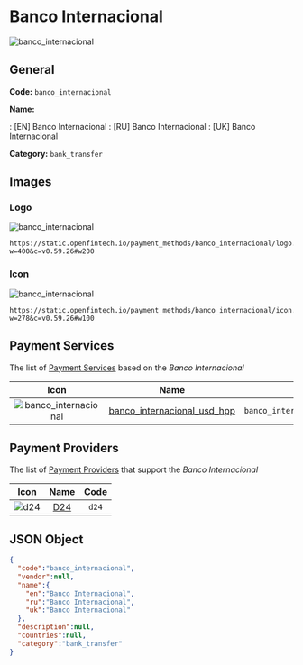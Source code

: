
# Banco Internacional 
![banco_internacional](https://static.openfintech.io/payment_methods/banco_internacional/logo.svg?w=400&c=v0.59.26#w200)  

## General 
**Code:** `banco_internacional` 
 
**Name:** 
 
:	[EN] Banco Internacional 
:	[RU] Banco Internacional 
:	[UK] Banco Internacional 
 
**Category:** `bank_transfer` 
 

## Images 

### Logo 
![banco_internacional](https://static.openfintech.io/payment_methods/banco_internacional/logo.svg?w=400&c=v0.59.26#w200)  

```
https://static.openfintech.io/payment_methods/banco_internacional/logo.svg?w=400&c=v0.59.26#w200
```  

### Icon 
![banco_internacional](https://static.openfintech.io/payment_methods/banco_internacional/icon.svg?w=278&c=v0.59.26#w100)  

```
https://static.openfintech.io/payment_methods/banco_internacional/icon.svg?w=278&c=v0.59.26#w100
```  

## Payment Services 
 
The list of [Payment Services](/payment-services/) based on the _Banco Internacional_ 

|Icon|Name|Code| 
|:---:|:---:|:---:| 
|![banco_internacional](https://static.openfintech.io/payment_methods/banco_internacional/icon.svg?w=278&c=v0.59.26#w100) |[banco_internacional_usd_hpp](/payment-services/banco_internacional_usd_hpp/)|`banco_internacional_usd_hpp`| 
 

## Payment Providers 
 
The list of [Payment Providers](/payment-providers/) that support the _Banco Internacional_ 

|Icon|Name|Code| 
|:---:|:---:|:---:| 
|![d24](https://static.openfintech.io/payment_providers/d24/icon.svg?w=278&c=v0.59.26#w100) |[D24](/payment-providers/d24/)|`d24`| 
 

## JSON Object 

```json
{
  "code":"banco_internacional",
  "vendor":null,
  "name":{
    "en":"Banco Internacional",
    "ru":"Banco Internacional",
    "uk":"Banco Internacional"
  },
  "description":null,
  "countries":null,
  "category":"bank_transfer"
}
```  
